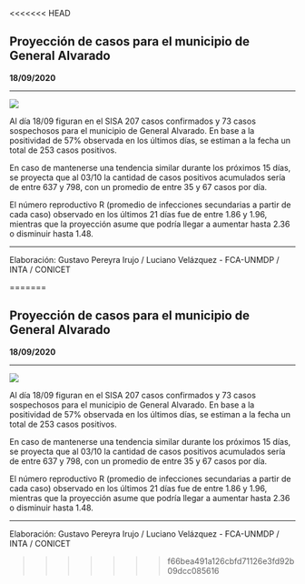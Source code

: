 <<<<<<< HEAD
## Proyección de casos para el municipio de General Alvarado

**18/09/2020**

---
![](proyección_general_alvarado.png?raw=true)

Al día 18/09 figuran en el SISA 207 casos confirmados y 73 casos sospechosos para el municipio de General Alvarado. En base a la positividad de 57% observada en los últimos días, se estiman a la fecha un total de 253 casos positivos.

En caso de mantenerse una tendencia similar durante los próximos 15 días, se proyecta que al 03/10 la cantidad de casos positivos acumulados sería de entre 637 y 798, con un promedio de entre 35 y 67 casos por día.

El número reproductivo R (promedio de infecciones secundarias a partir de cada caso) observado en los últimos 21 días fue de entre 1.86 y 1.96, mientras que la proyección asume que podría llegar a aumentar hasta 2.36 o disminuir hasta 1.48. 

---

Elaboración: Gustavo Pereyra Irujo / Luciano Velázquez - FCA-UNMDP / INTA / CONICET

=======
## Proyección de casos para el municipio de General Alvarado

**18/09/2020**

---
![](proyección_general_alvarado.png?raw=true)

Al día 18/09 figuran en el SISA 207 casos confirmados y 73 casos sospechosos para el municipio de General Alvarado. En base a la positividad de 57% observada en los últimos días, se estiman a la fecha un total de 253 casos positivos.

En caso de mantenerse una tendencia similar durante los próximos 15 días, se proyecta que al 03/10 la cantidad de casos positivos acumulados sería de entre 637 y 798, con un promedio de entre 35 y 67 casos por día.

El número reproductivo R (promedio de infecciones secundarias a partir de cada caso) observado en los últimos 21 días fue de entre 1.86 y 1.96, mientras que la proyección asume que podría llegar a aumentar hasta 2.36 o disminuir hasta 1.48. 

---

Elaboración: Gustavo Pereyra Irujo / Luciano Velázquez - FCA-UNMDP / INTA / CONICET

>>>>>>> f66bea491a126cbfd71126e3fd92b09dcc085616
